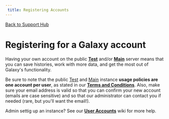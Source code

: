 ```yaml
---
 title: Registering Accounts
---
```

[Back to Support Hub](/src/support/index.md)

# Registering for a Galaxy account

Having your own account on the public **[Test](/src/test/index.md)** and/or **[Main](/src/main/index.md)** server means that you can save histories, work with more data, and get the most out of Galaxy's functionality. 

Be sure to note that the public [Test](/src/test/index.md) and [Main](/src/main/index.md) instance **usage policies are <span class="red">one account per user<span class="grey"></span></span>**, as stated in our **[Terms and Conditions](https://usegalaxy.org/static/terms.html)**. Also, make sure your email address is valid so that you can confirm your new account (emails are case sensitive) and so that our administrator can contact you if needed (rare, but you'll want the email!). 

Admin settig up an instance? See our **[User Accounts](/src/admin/user-accounts/index.md)** wiki for more help.
